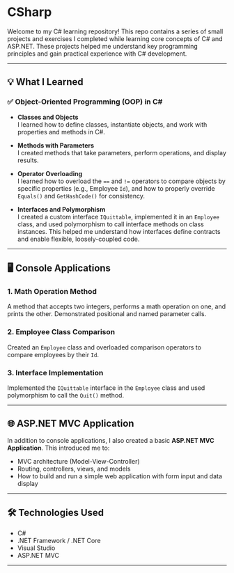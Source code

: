 # CSharp

Welcome to my C# learning repository! This repo contains a series of small projects and exercises I completed while learning core concepts of C# and ASP.NET. These projects helped me understand key programming principles and gain practical experience with C# development.

---

## 💡 What I Learned

### ✅ Object-Oriented Programming (OOP) in C#

- **Classes and Objects**  
  I learned how to define classes, instantiate objects, and work with properties and methods in C#.

- **Methods with Parameters**  
  I created methods that take parameters, perform operations, and display results.

- **Operator Overloading**  
  I learned how to overload the `==` and `!=` operators to compare objects by specific properties (e.g., Employee `Id`), and how to properly override `Equals()` and `GetHashCode()` for consistency.

- **Interfaces and Polymorphism**  
  I created a custom interface `IQuittable`, implemented it in an `Employee` class, and used polymorphism to call interface methods on class instances. This helped me understand how interfaces define contracts and enable flexible, loosely-coupled code.

---

## 🖥 Console Applications

### 1. Math Operation Method  
A method that accepts two integers, performs a math operation on one, and prints the other. Demonstrated positional and named parameter calls.

### 2. Employee Class Comparison  
Created an `Employee` class and overloaded comparison operators to compare employees by their `Id`.

### 3. Interface Implementation  
Implemented the `IQuittable` interface in the `Employee` class and used polymorphism to call the `Quit()` method.

---

## 🌐 ASP.NET MVC Application

In addition to console applications, I also created a basic **ASP.NET MVC Application**. This introduced me to:

- MVC architecture (Model-View-Controller)
- Routing, controllers, views, and models
- How to build and run a simple web application with form input and data display

---

## 🛠 Technologies Used

- C#
- .NET Framework / .NET Core
- Visual Studio
- ASP.NET MVC

---
